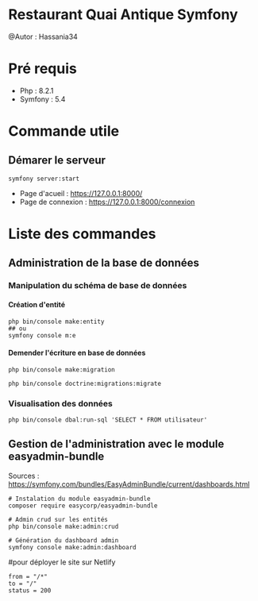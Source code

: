Restaurant Quai Antique Symfony
===

@Autor : Hassania34

# Pré requis

* Php : 8.2.1
* Symfony : 5.4

# Commande utile

## Démarer le serveur

```
symfony server:start
```

* Page d'acueil :  https://127.0.0.1:8000/
* Page de connexion : https://127.0.0.1:8000/connexion


# Liste des commandes 

## Administration de la base de données

### Manipulation du schéma de base de données

#### Création d'entité
```
php bin/console make:entity 
## ou 
symfony console m:e
```

#### Demender l'écriture en base de données

```
php bin/console make:migration
```

```
php bin/console doctrine:migrations:migrate
```

### Visualisation des données

```
php bin/console dbal:run-sql 'SELECT * FROM utilisateur'
```

## Gestion de l'administration avec le module easyadmin-bundle

Sources : https://symfony.com/bundles/EasyAdminBundle/current/dashboards.html

```
# Instalation du module easyadmin-bundle
composer require easycorp/easyadmin-bundle
```

```
# Admin crud sur les entités
php bin/console make:admin:crud 
```

```
# Génération du dashboard admin
symfony console make:admin:dashboard
```

#pour déployer le site sur Netlify
 ```[[redirects]]
from = "/*"
to = "/"
status = 200
 ```